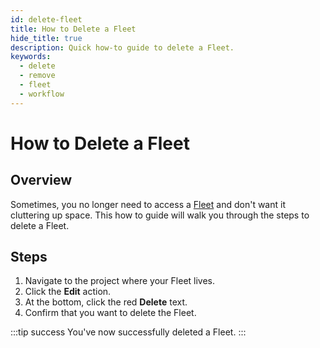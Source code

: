 ```yaml
---
id: delete-fleet
title: How to Delete a Fleet
hide_title: true
description: Quick how-to guide to delete a Fleet.
keywords:
  - delete
  - remove
  - fleet
  - workflow
---
```


# How to Delete a Fleet

## Overview
Sometimes, you no longer need to access a [Fleet](../../reference/fleets/fleets-overview.md) and don't want it cluttering up space. This how to guide will walk you through the steps to delete a Fleet.

## Steps
1. Navigate to the project where your Fleet lives.
2. Click the **Edit** action.
3. At the bottom, click the red **Delete** text.
4. Confirm that you want to delete the Fleet.

:::tip success
You've now successfully deleted a Fleet.
:::
